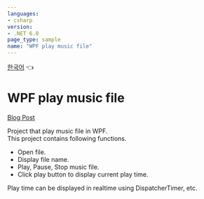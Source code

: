 ```yaml
---
languages:
- csharp
version:
- .NET 6.0
page_type: sample
name: "WPF play music file"
---
```


[한국어](README.md) 👈

# WPF play music file

[Blog Post](https://www.gigong.io/2022/04/22/WPF-play-music-file)

Project that play music file in WPF.  
This project contains following functions.

 - Open file.
 - Display file name.
 - Play, Pause, Stop music file.
 - Click play button to display current play time.

Play time can be displayed in realtime using DispatcherTimer, etc.